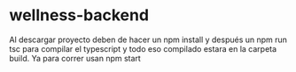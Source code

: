 # wellness-backend

Al descargar proyecto deben de hacer un npm install y después un npm run tsc para compilar el typescript y todo eso compilado estara en la carpeta build. Ya para correr usan npm start
